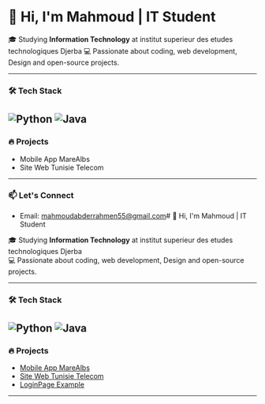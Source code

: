 # 👋 Hi, I'm Mahmoud | IT Student

🎓 Studying **Information Technology** at institut superieur des etudes technologiques Djerba 
💻 Passionate about coding, web development, Design and open-source projects. 

---

### 🛠️ Tech Stack
![Python](https://img.shields.io/badge/Python-3776AB?style=flat&logo=python&logoColor=white)
![Java](https://img.shields.io/badge/Java-ED8B00?style=flat&logo=openjdk&logoColor=white)
---

### 🔥 Projects
- Mobile App MareAlbs
- Site Web Tunisie Telecom

---

### 📫 Let's Connect
- Email: mahmoudabderrahmen55@gmail.com# 👋 Hi, I'm Mahmoud | IT Student

🎓 Studying **Information Technology** at institut superieur des etudes technologiques Djerba  
💻 Passionate about coding, web development, Design and open-source projects. 

---

### 🛠️ Tech Stack
![Python](https://img.shields.io/badge/Python-3776AB?style=flat&logo=python&logoColor=white)
![Java](https://img.shields.io/badge/Java-ED8B00?style=flat&logo=openjdk&logoColor=white)
---

### 🔥 Projects
- [Mobile App MareAlbs](https://github.com/Mahmoud-Benahmed/Marealbs)
- [Site Web Tunisie Telecom]()
- [LoginPage Example]()

---
